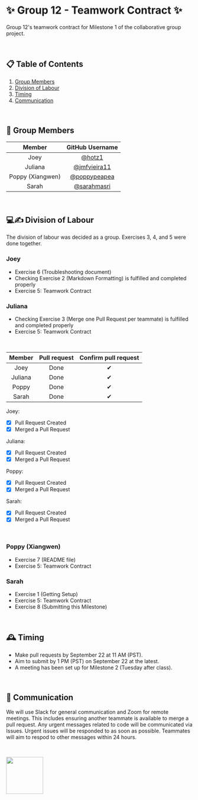 # ✨ Group 12 - Teamwork Contract ✨

Group 12's teamwork contract for Milestone 1 of the collaborative group project.

$~$

## 📋 Table of Contents
1. [Group Members](#members)
2. [Division of Labour](#division)
3. [Timing](#timing)
4. [Communication](#communication)

$~$

## 🤝 <a name="members"></a> Group Members
Member | GitHub Username
| :---: | :---:
Joey | [@hotz1](https://github.com/hotz1)
Juliana | [@jmfvieira11](https://github.com/jmfvieira11)
Poppy (Xiangwen) | [@poppypeapea](https://github.com/poppypeapea)
Sarah | [@sarahmasri](https://github.com/sarahmasri)

$~$

## 💻✍️ <a name="division"></a> Division of Labour 

The division of labour was decided as a group. Exercises 3, 4, and 5 were done together. 

### **Joey**
- Exercise 6 (Troubleshooting document)
- Checking Exercise 2 (Markdown Formatting) is fulfilled and completed properly
- Exercise 5: Teamwork Contract

### **Juliana**
- Checking Exercise 3 (Merge one Pull Request per teammate) is fulfilled and completed properly
- Exercise 5: Teamwork Contract
  
$~$

Member | Pull request | Confirm pull request
   :---:  |   :---:  |   :---:  
Joey| Done | ✔
Juliana | Done | ✔
Poppy | Done  |  ✔
Sarah | Done | ✔

Joey:
- [x] Pull Request Created
- [x] Merged a Pull Request

Juliana:
- [x] Pull Request Created
- [x] Merged a Pull Request

Poppy:
- [x] Pull Request Created
- [x] Merged a Pull Request

Sarah:
- [x] Pull Request Created
- [x] Merged a Pull Request

$~$

### **Poppy (Xiangwen)**
- Exercise 7 (README file)
- Exercise 5: Teamwork Contract

### **Sarah**
- Exercise 1 (Getting Setup)
- Exercise 5: Teamwork Contract
- Exercise 8 (Submitting this Milestone)

$~$

## 🕰️ <a name="timing"></a> Timing 

- Make pull requests by September 22 at 11 AM (PST).
- Aim to submit by 1 PM (PST) on September 22  at the latest.
- A meeting has been set up for Milestone 2 (Tuesday after class). 

$~$

## 💬 <a name="communication"></a> Communication 

We will use Slack for general communication and Zoom for remote meetings. This includes ensuring another teammate is available to merge a pull request. Any urgent messages related to code will be communicated via Issues. Urgent issues will be responded to as soon as possible. Teammates will aim to respod to other messages within 24 hours. 

$~$

<img src= "https://cdn-icons-png.flaticon.com/256/7564/7564847.png" width="100" height="100">
